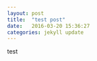 ```yaml
---
layout: post
title:  "test post"
date:   2016-03-20 15:36:27
categories: jekyll update
---
```


test

